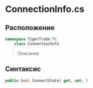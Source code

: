 
# ConnectionInfo.cs
## Расположение
```csharp
namespace TigerTrade.Tc  
    class ConnectionInfo
```

> Описание

## Синтаксис
```csharp
public bool ConnectState{ get; set; }
```
